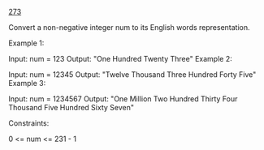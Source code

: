 [273](https://leetcode.com/problems/integer-to-english-words/)

Convert a non-negative integer num to its English words representation.



Example 1:

Input: num = 123
Output: "One Hundred Twenty Three"
Example 2:

Input: num = 12345
Output: "Twelve Thousand Three Hundred Forty Five"
Example 3:

Input: num = 1234567
Output: "One Million Two Hundred Thirty Four Thousand Five Hundred Sixty Seven"


Constraints:

0 <= num <= 231 - 1